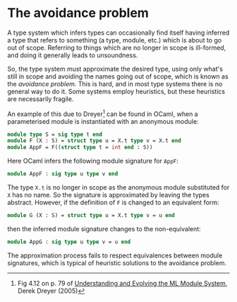 # The avoidance problem

A type system which infers types can occasionally find itself having
inferred a type that refers to something (a type, module, etc.) which
is about to go out of scope. Referring to things which are no longer
in scope is ill-formed, and doing it generally leads to unsoundness.

So, the type system must approximate the desired type, using only
what's still in scope and avoiding the names going out of scope, which
is known as the *avoidance problem*. This is hard, and in most type
systems there is no general way to do it. Some systems employ
heuristics, but these heuristics are necessarily fragile.

An example of this due to Dreyer[^dreyer] can be found in OCaml, when a
parameterised module is instantiated with an anonymous module:
```ocaml
module type S = sig type t end
module F (X : S) = struct type u = X.t type v = X.t end
module AppF = F((struct type t = int end : S))
```
Here OCaml infers the following module signature for `AppF`:
```ocaml
module AppF : sig type u type v end
```
The type `X.t` is no longer in scope as the anonymous module
substituted for `X` has no name. So the signature is approximated by
leaving the types abstract. However, if the definition of `F` is
changed to an equivalent form:
```ocaml
module G (X : S) = struct type u = X.t type v = u end
```
then the inferred module signature changes to the non-equivalent:
```ocaml
module AppG : sig type u type v = u end
```
The approximation process fails to respect equivalences between module
signatures, which is typical of heuristic solutions to the avoidance
problem.

[^dreyer]: Fig 4.12 on p. 79 of [Understanding and Evolving the ML
Module System](https://www.cs.cmu.edu/~rwh/theses/dreyer.pdf), Derek
Dreyer (2005)
